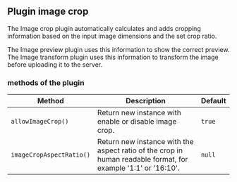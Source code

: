 ## Plugin image crop

The Image crop plugin automatically calculates and adds cropping information based on the input image dimensions and the set crop ratio.

The Image preview plugin uses this information to show the correct preview. The Image transform plugin uses this information to transform the image before uploading it to the server.

### methods of the plugin

Method                   | Description                                                                                                   | Default
-------------------------|---------------------------------------------------------------------------------------------------------------|---------
`allowImageCrop()`       | Return new instance with enable or disable image crop.                                                        | `true`
`imageCropAspectRatio()` | Return new instance with the aspect ratio of the crop in human readable format, for example '1:1' or '16:10'. | `null`
